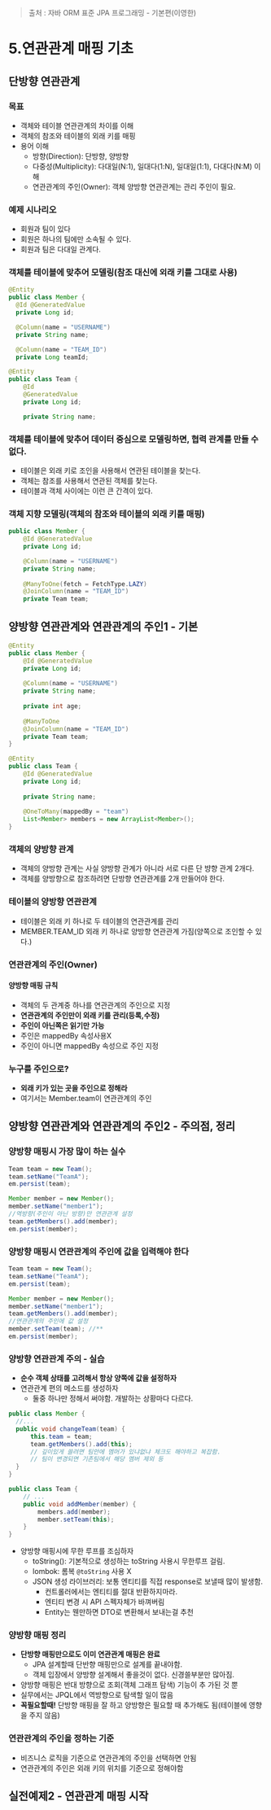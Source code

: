 > 출처 : 자바 ORM 표준 JPA 프로그래밍 - 기본편(이영한)

# 5.연관관계 매핑 기초
## 단방향 연관관계
### 목표
- 객체와 테이블 연관관계의 차이를 이해 
- 객체의 참조와 테이블의 외래 키를 매핑
- 용어 이해
  * 방향(Direction): 단방향, 양방향
  * 다중성(Multiplicity): 다대일(N:1), 일대다(1:N), 일대일(1:1), 다대다(N:M) 이해
  * 연관관계의 주인(Owner): 객체 양방향 연관관계는 관리 주인이 필요.

### 예제 시나리오
- 회원과 팀이 있다
- 회원은 하나의 팀에만 소속될 수 있다.
- 회원과 팀은 다대일 관계다.

### 객체를 테이블에 맞추어 모델링(참조 대신에 외래 키를 그대로 사용)
```java
@Entity
public class Member {
  @Id @GeneratedValue
  private Long id;

  @Column(name = "USERNAME")
  private String name;

  @Column(name = "TEAM_ID")
  private Long teamId;
```
```java
@Entity
public class Team {
    @Id
    @GeneratedValue
    private Long id;

    private String name;
```

### 객체를 테이블에 맞추어 데이터 중심으로 모델링하면, 협력 관계를 만들 수 없다.
- 테이블은 외래 키로 조인을 사용해서 연관된 테이블을 찾는다.
- 객체는 참조를 사용해서 연관된 객체를 찾는다.
- 테이블과 객체 사이에는 이런 큰 간격이 있다.

### 객체 지향 모델링(객체의 참조와 테이블의 외래 키를 매핑)
```java
public class Member {
    @Id @GeneratedValue
    private Long id;

    @Column(name = "USERNAME")
    private String name;
  
    @ManyToOne(fetch = FetchType.LAZY)
    @JoinColumn(name = "TEAM_ID")
    private Team team;
```
## 양방향 연관관계와 연관관계의 주인1 - 기본
```java
@Entity
public class Member {
    @Id @GeneratedValue
    private Long id;
    
    @Column(name = "USERNAME")
    private String name;
    
    private int age;
    
    @ManyToOne
    @JoinColumn(name = "TEAM_ID")
    private Team team;
}
```
```java
@Entity
public class Team {
    @Id @GeneratedValue
    private Long id;
    
    private String name;
    
    @OneToMany(mappedBy = "team")
    List<Member> members = new ArrayList<Member>();
}
```

### 객체의 양방향 관계
- 객체의 양방향 관계는 사실 양방향 관계가 아니라 서로 다른 단 뱡향 관계 2개다.
- 객체를 양방향으로 참조하려면 단방향 연관관계를 2개 만들어야 한다.

### 테이블의 양방향 연관관계
- 테이블은 외래 키 하나로 두 테이블의 연관관계를 관리
- MEMBER.TEAM_ID 외래 키 하나로 양방향 연관관계 가짐(양쪽으로 조인할 수 있다.)

### 연관관계의 주인(Owner)
#### 양방향 매핑 규칙
- 객체의 두 관계중 하나를 연관관계의 주인으로 지정
- **연관관계의 주인만이 외래 키를 관리(등록,수정)**
- **주인이 아닌쪽은 읽기만 가능**
- 주인은 mappedBy 속성사용X
- 주인이 아니면 mappedBy 속성으로 주인 지정

### 누구를 주인으로?
- **외래 키가 있는 곳을 주인으로 정해라**
- 여기서는 Member.team이 연관관계의 주인

## 양방향 연관관계와 연관관계의 주인2 - 주의점, 정리
### 양방향 매핑시 가장 많이 하는 실수
```java
Team team = new Team();
team.setName("TeamA");
em.persist(team);

Member member = new Member();
member.setName("member1");
//역방향(주인이 아닌 방향)만 연관관계 설정
team.getMembers().add(member);
em.persist(member);
```
### 양방향 매핑시 연관관계의 주인에 값을 입력해야 한다
```java
Team team = new Team();
team.setName("TeamA");
em.persist(team);

Member member = new Member();
member.setName("member1");
team.getMembers().add(member); 
//연관관계의 주인에 값 설정
member.setTeam(team); //**
em.persist(member);
```

### 양방향 연관관계 주의 - 실습
- **순수 객체 상태를 고려해서 항상 양쪽에 값을 설정하자**
- 연관관계 편의 메소드를 생성하자
  * 둘중 하나만 정해서 써야함. 개발하는 상황마다 다르다.
```java
public class Member {
  //...
  public void changeTeam(team) {
      this.team = team;
      team.getMembers().add(this);
      // 깊이있게 쓸려면 팀안에 멤머가 있냐없냐 체크도 해야하고 복잡함.
      // 팀이 변경되면 기존팀에서 해당 멤버 제외 등
  }
}
```
```java
public class Team {
    // ...
    public void addMember(member) {
        members.add(member);
        member.setTeam(this);
    }
}
```

- 양방향 매핑시에 무한 루프를 조심하자
  * toString(): 기본적으로 생성하는 toString 사용시 무한루프 걸림. 
  * lombok: 롬복 `@toString` 사용 X
  * JSON 생성 라이브러리: 보통 엔티티를 직접 response로 보낼때 많이 발생함. 
    + 컨트롤러에서는 엔티티를 절대 반환하지마라.
    + 엔티티 변경 시 API 스펙자체가 바껴버림
    + Entity는 웬만하면 DTO로 변환해서 보내는걸 추천

### 양방향 매핑 정리
- **단방향 매핑만으로도 이미 연관관계 매핑은 완료**
  * JPA 설계할때 단반향 매핑만으로 설계를 끝내야함.
  * 객체 입장에서 양방향 설계해서 좋을것이 없다. 신경쓸부분만 많아짐.
- 양방향 매핑은 반대 방향으로 조회(객체 그래프 탐색) 기능이 추 가된 것 뿐
- 실무에서는 JPQL에서 역방향으로 탐색할 일이 많음
- **꼭필요할때!** 단방향 매핑을 잘 하고 양방향은 필요할 때 추가해도 됨(테이블에 영향을 주지 않음)

### 연관관계의 주인을 정하는 기준
- 비즈니스 로직을 기준으로 연관관계의 주인을 선택하면 안됨
- 연관관계의 주인은 외래 키의 위치를 기준으로 정해야함

## 실전예제2 - 연관관계 매핑 시작
